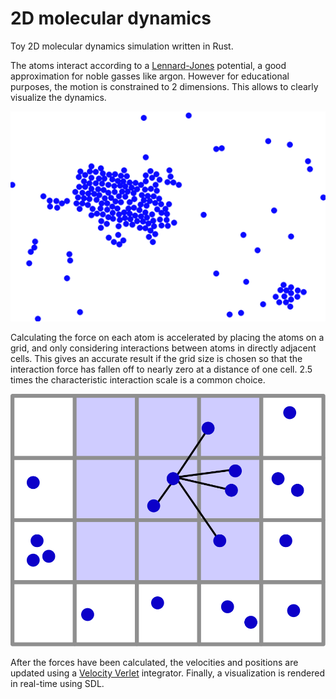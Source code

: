# 2D molecular dynamics

Toy 2D molecular dynamics simulation written in Rust.

The atoms interact according to a [Lennard-Jones](https://en.wikipedia.org/wiki/Lennard-Jones_potential) potential, a good approximation for noble gasses like argon. However for educational purposes, the motion is constrained to 2 dimensions. This allows to clearly visualize the dynamics.

![sim](atoms.gif)

Calculating the force on each atom is accelerated by placing the atoms on a grid, and only considering interactions between atoms in directly adjacent cells. This gives an accurate result if the grid size is chosen so that the interaction force has fallen off to nearly zero at a distance of one cell. 2.5 times the characteristic interaction scale is a common choice.

![grid](grid.svg)

After the forces have been calculated, the velocities and positions are updated using a [Velocity Verlet](https://en.wikipedia.org/wiki/Verlet_integration) integrator. Finally, a visualization is rendered in real-time using SDL.